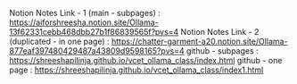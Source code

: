 Notion Notes Link - 1 (main - subpages) : https://aiforshreesha.notion.site/Ollama-13f62331cebb468dbb27b1f86839565f?pvs=4
Notion Notes Link - 2 (duplicated - in one page) : https://chatter-garment-a20.notion.site/Ollama-877eaf397480429487a43809d9598165?pvs=4
github - subpages : https://shreeshapilinja.github.io/vcet_ollama_class/index.html
github - one page : https://shreeshapilinja.github.io/vcet_ollama_class/index1.html

